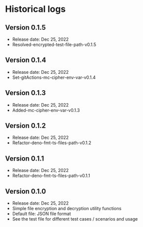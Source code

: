 # Historical logs

## Version 0.1.5

- Release date: Dec 25, 2022
- Resolved-encrypted-test-file-path-v0.1.5

## Version 0.1.4

- Release date: Dec 25, 2022
- Set-gitActions-mc-cipher-env-var-v0.1.4

## Version 0.1.3

- Release date: Dec 25, 2022
- Added-mc-cipher-env-var-v0.1.3

## Version 0.1.2

- Release date: Dec 25, 2022
- Refactor-deno-fmt-ts-files-path-v0.1.2

## Version 0.1.1

- Release date: Dec 25, 2022
- Refactor-deno-fmt-ts-files-path-v0.1.1

## Version 0.1.0

- Release date: Dec 25, 2022
- Simple file encryption and decryption utility functions
- Default file: JSON file format
- See the test file for different test cases / scenarios and usage
